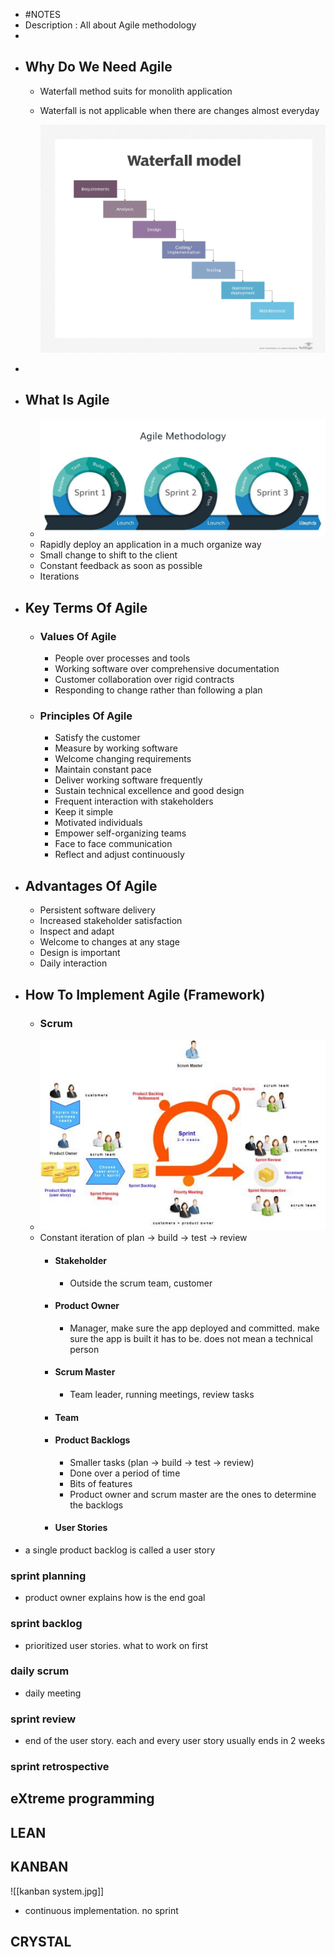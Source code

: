 - #NOTES
- Description : All about Agile methodology
-
- ## Why Do We Need Agile
	- Waterfall method suits for monolith application
	- Waterfall is not applicable when there are changes almost everyday
	  
	  ![waterfall model.png](../assets/waterfall_model_1642338036670_0.png)
-
- ## What Is Agile
	- ![agile model.jpg](../assets/agile_model_1642338113943_0.jpg)
	- Rapidly deploy an application in a much organize way
	- Small change to shift to the client
	- Constant feedback as soon as possible
	- Iterations
- ## Key Terms Of Agile
	- ### Values Of Agile
		- People over processes and tools
		- Working software over comprehensive documentation
		- Customer collaboration over rigid contracts
		- Responding to change rather than following a plan
	- ### Principles Of Agile
		- Satisfy the customer
		- Measure by working software
		- Welcome changing requirements
		- Maintain constant pace
		- Deliver working software frequently
		- Sustain technical excellence and good design
		- Frequent interaction with stakeholders
		- Keep it simple
		- Motivated individuals
		- Empower self-organizing teams
		- Face to face communication
		- Reflect and adjust continuously
- ## Advantages Of Agile
	- Persistent software delivery
	- Increased stakeholder satisfaction
	- Inspect and adapt
	- Welcome to changes at any stage
	- Design is important
	- Daily interaction
- ## How To Implement Agile (Framework)
	- ### Scrum
	- ![scrum model.jpg](../assets/scrum_model_1642338830927_0.jpg)
	- Constant iteration of plan -> build -> test -> review
		- #### Stakeholder
			- Outside the scrum team, customer
		- #### Product Owner
			- Manager, make sure the app deployed and committed. make sure the app is built it has to be. does not mean a technical person
		- #### Scrum Master
			- Team leader, running meetings, review tasks
		- #### Team
		- #### Product Backlogs
			- Smaller tasks (plan -> build -> test -> review)
			- Done over a period of time
			- Bits of features
			- Product owner and scrum master are the ones to determine the backlogs
		- #### User Stories
- a single product backlog is called a user story
### sprint planning
- product owner explains how is the end goal
### sprint backlog
- prioritized user stories. what to work on first
### daily scrum
- daily meeting
### sprint review
- end of the user story. each and every user story usually ends in 2 weeks
### sprint retrospective
## eXtreme programming
## LEAN
## KANBAN

![[kanban system.jpg]]
- continuous implementation. no sprint
## CRYSTAL